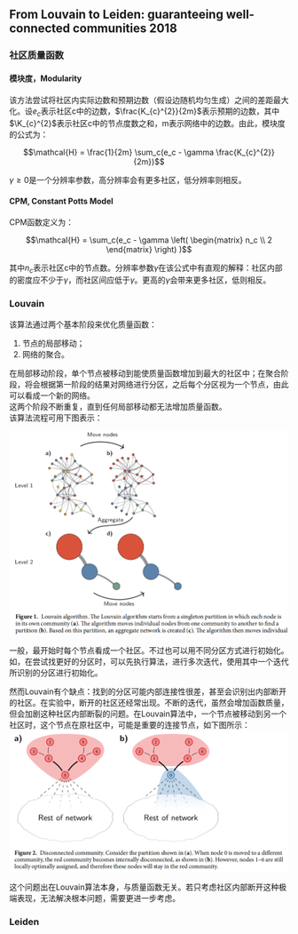 ## From Louvain to Leiden: guaranteeing well-connected communities 2018

### 社区质量函数

#### 模块度，Modularity
该方法尝试将社区内实际边数和预期边数（假设边随机均匀生成）之间的差距最大化。设$e_c$表示社区c中的边数，$\frac{K_{c}^{2}}{2m}$表示预期的边数，其中$\K_{c}^{2}$表示社区c中的节点度数之和，m表示网络中的边数。由此，模块度的公式为：

$$\mathcal{H} = \frac{1}{2m} \sum_c(e_c - \gamma \frac{K_{c}^{2}}{2m})$$

$\gamma \ge 0$是一个分辨率参数，高分辨率会有更多社区，低分辨率则相反。

#### CPM, Constant Potts Model
CPM函数定义为：

$$\mathcal{H} = \sum_c(e_c - \gamma 
\left(
    \begin{matrix}
    n_c \\
    2
    \end{matrix}
\right)
)$$

其中$n_c$表示社区c中的节点数。分辨率参数$\gamma$在该公式中有直观的解释：社区内部的密度应不少于$\gamma$，而社区间应低于$\gamma$。更高的$\gamma$会带来更多社区，低则相反。

### Louvain
该算法通过两个基本阶段来优化质量函数：  
1. 节点的局部移动；
2. 网络的聚合。
   
在局部移动阶段，单个节点被移动到能使质量函数增加到最大的社区中；在聚合阶段，将会根据第一阶段的结果对网络进行分区，之后每个分区视为一个节点，由此可以看成一个新的网络。  
这两个阶段不断重复，直到任何局部移动都无法增加质量函数。  
该算法流程可用下图表示：

![example of louvain](./Leiden_pic/1%20example%20of%20louvain.png "example of louvain")

一般，最开始时每个节点看成一个社区。不过也可以用不同分区方式进行初始化。如，在尝试找更好的分区时，可以先执行算法，进行多次迭代，使用其中一个迭代所识别的分区进行初始化。

然而Louvain有个缺点：找到的分区可能内部连接性很差，甚至会识别出内部断开的社区。在实验中，断开的社区还经常出现。不断的迭代，虽然会增加函数质量，但会加剧这种社区内部断裂的问题。在Louvain算法中，一个节点被移动到另一个社区时，这个节点在原社区中，可能是重要的连接节点，如下图所示：
![disconnected community](./Leiden_pic/2%20disconnected%20community.png "disconnected community")

这个问题出在Louvain算法本身，与质量函数无关。若只考虑社区内部断开这种极端表现，无法解决根本问题，需要更进一步考虑。

### Leiden






